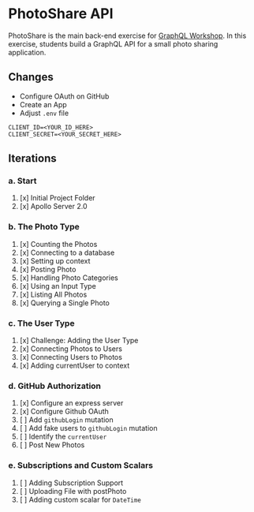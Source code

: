 PhotoShare API
===============
PhotoShare is the main back-end exercise for [GraphQL Workshop](https://www.graphqlworkshop.com). In this exercise, students build a GraphQL API for a small photo sharing application.

Changes
---------------

* Configure OAuth on GitHub
* Create an App
* Adjust `.env` file

```
CLIENT_ID=<YOUR_ID_HERE>
CLIENT_SECRET=<YOUR_SECRET_HERE>
```

Iterations
---------------

### a. Start

1. [x] Initial Project Folder
2. [x] Apollo Server 2.0

### b. The Photo Type

1. [x] Counting the Photos 
2. [x] Connecting to a database
3. [x] Setting up context
4. [x] Posting Photo
5. [x] Handling Photo Categories 
6. [x] Using an Input Type 
7. [x] Listing All Photos 
8. [x] Querying a Single Photo 

### c. The User Type

1. [x] Challenge: Adding the User Type
2. [x] Connecting Photos to Users
3. [x] Connecting Users to Photos
4. [x] Adding currentUser to context

### d. GitHub Authorization

1. [x] Configure an express server
2. [x] Configure Github OAuth
3. [ ] Add `githubLogin` mutation
4. [ ] Add fake users to `githubLogin` mutation
5. [ ] Identify the `currentUser`
6. [ ] Post New Photos

### e. Subscriptions and Custom Scalars

1. [ ] Adding Subscription Support 
2. [ ] Uploading File with postPhoto 
3. [ ] Adding custom scalar for `DateTime`

